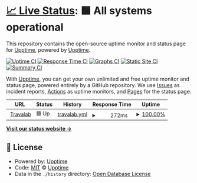 # [📈 Live Status](https://demo.upptime.js.org): <!--live status--> **🟩 All systems operational**

This repository contains the open-source uptime monitor and status page for [Upptime](https://upptime.js.org), powered by [Upptime](https://github.com/upptime/upptime).

[![Uptime CI](https://github.com/upptime/upptime/workflows/Uptime%20CI/badge.svg)](https://github.com/upptime/upptime/actions?query=workflow%3A%22Uptime+CI%22)
[![Response Time CI](https://github.com/upptime/upptime/workflows/Response%20Time%20CI/badge.svg)](https://github.com/upptime/upptime/actions?query=workflow%3A%22Response+Time+CI%22)
[![Graphs CI](https://github.com/upptime/upptime/workflows/Graphs%20CI/badge.svg)](https://github.com/upptime/upptime/actions?query=workflow%3A%22Graphs+CI%22)
[![Static Site CI](https://github.com/upptime/upptime/workflows/Static%20Site%20CI/badge.svg)](https://github.com/upptime/upptime/actions?query=workflow%3A%22Static+Site+CI%22)
[![Summary CI](https://github.com/upptime/upptime/workflows/Summary%20CI/badge.svg)](https://github.com/upptime/upptime/actions?query=workflow%3A%22Summary+CI%22)

With [Upptime](https://upptime.js.org), you can get your own unlimited and free uptime monitor and status page, powered entirely by a GitHub repository. We use [Issues](https://github.com/upptime/upptime/issues) as incident reports, [Actions](https://github.com/upptime/upptime/actions) as uptime monitors, and [Pages](https://demo.upptime.js.org) for the status page.

<!--start: status pages-->
<!-- This summary is generated by Upptime (https://github.com/upptime/upptime) -->
<!-- Do not edit this manually, your changes will be overwritten -->
<!-- prettier-ignore -->
| URL | Status | History | Response Time | Uptime |
| --- | ------ | ------- | ------------- | ------ |
| <img alt="" src="https://icons.duckduckgo.com/ip3/www.travalab.com.ico" height="13"> [Travalab](https://www.travalab.com) | 🟩 Up | [travalab.yml](https://github.com/strydden/upptime/commits/HEAD/history/travalab.yml) | <details><summary><img alt="Response time graph" src="./graphs/travalab/response-time-week.png" height="20"> 272ms</summary><br><a href="https://demo.upptime.js.org/history/travalab"><img alt="Response time 343" src="https://img.shields.io/endpoint?url=https%3A%2F%2Fraw.githubusercontent.com%2Fstrydden%2Fupptime%2FHEAD%2Fapi%2Ftravalab%2Fresponse-time.json"></a><br><a href="https://demo.upptime.js.org/history/travalab"><img alt="24-hour response time 186" src="https://img.shields.io/endpoint?url=https%3A%2F%2Fraw.githubusercontent.com%2Fstrydden%2Fupptime%2FHEAD%2Fapi%2Ftravalab%2Fresponse-time-day.json"></a><br><a href="https://demo.upptime.js.org/history/travalab"><img alt="7-day response time 272" src="https://img.shields.io/endpoint?url=https%3A%2F%2Fraw.githubusercontent.com%2Fstrydden%2Fupptime%2FHEAD%2Fapi%2Ftravalab%2Fresponse-time-week.json"></a><br><a href="https://demo.upptime.js.org/history/travalab"><img alt="30-day response time 320" src="https://img.shields.io/endpoint?url=https%3A%2F%2Fraw.githubusercontent.com%2Fstrydden%2Fupptime%2FHEAD%2Fapi%2Ftravalab%2Fresponse-time-month.json"></a><br><a href="https://demo.upptime.js.org/history/travalab"><img alt="1-year response time 344" src="https://img.shields.io/endpoint?url=https%3A%2F%2Fraw.githubusercontent.com%2Fstrydden%2Fupptime%2FHEAD%2Fapi%2Ftravalab%2Fresponse-time-year.json"></a></details> | <details><summary><a href="https://demo.upptime.js.org/history/travalab">100.00%</a></summary><a href="https://demo.upptime.js.org/history/travalab"><img alt="All-time uptime 100.00%" src="https://img.shields.io/endpoint?url=https%3A%2F%2Fraw.githubusercontent.com%2Fstrydden%2Fupptime%2FHEAD%2Fapi%2Ftravalab%2Fuptime.json"></a><br><a href="https://demo.upptime.js.org/history/travalab"><img alt="24-hour uptime 100.00%" src="https://img.shields.io/endpoint?url=https%3A%2F%2Fraw.githubusercontent.com%2Fstrydden%2Fupptime%2FHEAD%2Fapi%2Ftravalab%2Fuptime-day.json"></a><br><a href="https://demo.upptime.js.org/history/travalab"><img alt="7-day uptime 100.00%" src="https://img.shields.io/endpoint?url=https%3A%2F%2Fraw.githubusercontent.com%2Fstrydden%2Fupptime%2FHEAD%2Fapi%2Ftravalab%2Fuptime-week.json"></a><br><a href="https://demo.upptime.js.org/history/travalab"><img alt="30-day uptime 100.00%" src="https://img.shields.io/endpoint?url=https%3A%2F%2Fraw.githubusercontent.com%2Fstrydden%2Fupptime%2FHEAD%2Fapi%2Ftravalab%2Fuptime-month.json"></a><br><a href="https://demo.upptime.js.org/history/travalab"><img alt="1-year uptime 100.00%" src="https://img.shields.io/endpoint?url=https%3A%2F%2Fraw.githubusercontent.com%2Fstrydden%2Fupptime%2FHEAD%2Fapi%2Ftravalab%2Fuptime-year.json"></a></details>

<!--end: status pages-->

[**Visit our status website →**](https://demo.upptime.js.org)

## 📄 License

- Powered by: [Upptime](https://github.com/upptime/upptime)
- Code: [MIT](./LICENSE) © [Upptime](https://upptime.js.org)
- Data in the `./history` directory: [Open Database License](https://opendatacommons.org/licenses/odbl/1-0/)
